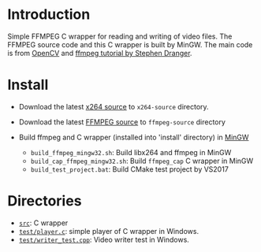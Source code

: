 Introduction
=======

Simple FFMPEG C wrapper for reading and writing of video files.
The FFMPEG source code and this C wrapper is built by MinGW.
The main code is from [OpenCV](http://www.opencv.org) and [ffmpeg tutorial by Stephen Dranger](http://dranger.com/ffmpeg/).


Install
=======

* Download the latest [x264 source](ftp://ftp.videolan.org/pub/videolan/x264/snapshots/) to `x264-source` directory.
* Download the latest [FFMPEG source](http://www.ffmpeg.org/download.html) to `ffmpeg-source` directory
* Build ffmpeg and C wrapper (installed into 'install' directory) in [MinGW](http://www.mingw.org/)

    - `build_ffmpeg_mingw32.sh`: Build libx264 and ffmpeg in MinGW
    - `build_cap_ffmpeg_mingw32.sh`: Build `ffmpeg_cap` C wrapper in MinGW
    - `build_test_project.bat`: Build CMake test project by VS2017


Directories
===========

- [`src`](src): C wrapper
- [`test/player.c`](test/player.c): simple player of C wrapper in Windows.
- [`test/writer_test.cpp`](test/writer_test.cpp): Video writer test in Windows.

